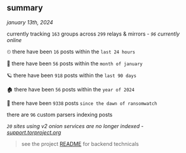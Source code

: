 
## summary
_january 13th, 2024_

currently tracking `163` groups across `299` relays & mirrors - _`96` currently online_

⏲ there have been `16` posts within the `last 24 hours`

🦈 there have been `56` posts within the `month of january`

🪐 there have been `918` posts within the `last 90 days`

🏚 there have been `56` posts within the `year of 2024`

🦕 there have been `9338` posts `since the dawn of ransomwatch`

there are `96` custom parsers indexing posts

_`20` sites using v2 onion services are no longer indexed - [support.torproject.org](https://support.torproject.org/onionservices/v2-deprecation/)_

> see the project [README](https://github.com/joshhighet/ransomwatch#ransomwatch--) for backend technicals
